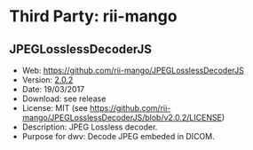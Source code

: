 Third Party: rii-mango
======================

JPEGLosslessDecoderJS
---------------------
* Web: https://github.com/rii-mango/JPEGLosslessDecoderJS
* Version: [2.0.2](https://github.com/rii-mango/JPEGLosslessDecoderJS/releases/tag/2.0.2)
* Date: 19/03/2017
* Download: see release
* License: MIT (see https://github.com/rii-mango/JPEGLosslessDecoderJS/blob/v2.0.2/LICENSE)
* Description: JPEG Lossless decoder.
* Purpose for dwv: Decode JPEG embeded in DICOM.
